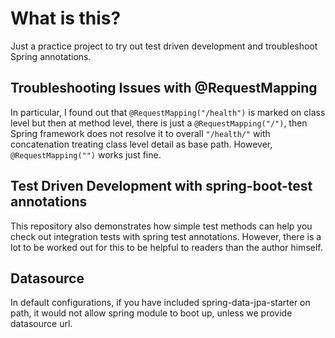 # What is this?
Just a practice project to try out test driven development and troubleshoot Spring annotations. 

## Troubleshooting Issues with @RequestMapping

In particular, I found out that 
`@RequestMapping("/health")` is marked on class level but then at method level, there is just a `@RequestMapping("/")`, then Spring framework does not resolve it to overall `"/health/"` with concatenation treating class level detail as base path. However, `@RequestMapping("")` works just fine.

## Test Driven Development with spring-boot-test annotations
This repository also demonstrates how simple test methods can help you check out integration tests with spring test annotations. However, there is a lot to be worked out for this to be helpful to readers than the author himself.

## Datasource
In default configurations, if you have included spring-data-jpa-starter on path, it would not allow spring module to boot up, unless we provide datasource url. 